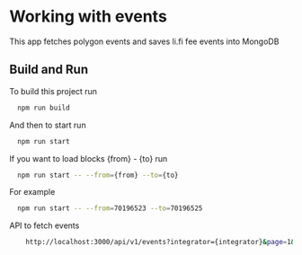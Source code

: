 # Working with events

This app fetches polygon events and saves li.fi fee events into MongoDB

## Build and Run

To build this project run
```bash
  npm run build
```

And then to start run
```bash
  npm run start
```

If you want to load blocks {from} - {to} run
```bash
  npm run start -- --from={from} --to={to} 
```

For example
```bash
  npm run start -- --from=70196523 --to=70196525
```

API to fetch events
```bash
    http://localhost:3000/api/v1/events?integrator={integrator}&page=1&pageSize=20
```